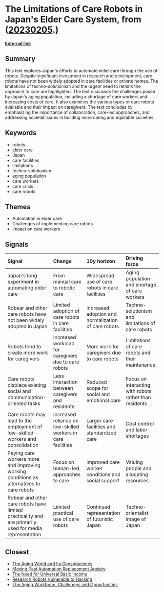 # __The Limitations of Care Robots in Japan's Elder Care System__, from ([20230205](https://kghosh.substack.com/p/20230205).)

__[External link](https://www.technologyreview.com/2023/01/09/1065135/japan-automating-eldercare-robots/)__



## Summary

This text explores Japan's efforts to automate elder care through the use of robots. Despite significant investment in research and development, care robots have not been widely adopted in care facilities or private homes. The limitations of techno-solutionism and the urgent need to rethink the approach to care are highlighted. The text discusses the challenges posed by Japan's aging population, including a shortage of care workers and increasing costs of care. It also examines the various types of care robots available and their impact on caregivers. The text concludes by emphasizing the importance of collaboration, care-led approaches, and addressing societal issues in building more caring and equitable societies.

## Keywords

* robots
* elder care
* Japan
* care facilities
* limitations
* techno-solutionism
* aging population
* care workers
* care crisis
* care robots

## Themes

* Automation in elder care
* Challenges of implementing care robots
* Impact on care workers

## Signals

| Signal                                                                                                 | Change                                                       | 10y horizon                                         | Driving force                                          |
|:-------------------------------------------------------------------------------------------------------|:-------------------------------------------------------------|:----------------------------------------------------|:-------------------------------------------------------|
| Japan's long experiment in automating elder care                                                       | From manual care to robotic care                             | Widespread use of care robots in care facilities    | Aging population and shortage of care workers          |
| Robear and other care robots have not been widely adopted in Japan                                     | Limited adoption of care robots in care facilities           | Increased adoption and normalization of care robots | Techno-solutionism and limitations of care robots      |
| Robots tend to create more work for caregivers                                                         | Increased workload for caregivers due to care robots         | More work for caregivers due to care robots         | Limitations of care robots and their maintenance       |
| Care robots displace existing social and communication-oriented tasks                                  | Less interaction between caregivers and residents            | Reduced scope for social and emotional care         | Focus on interacting with robots rather than residents |
| Care robots may lead to the employment of low-skilled workers and consolidation                        | Increased reliance on low-skilled workers in care facilities | Larger care facilities and standardized care        | Cost control and labor shortages                       |
| Paying care workers more and improving working conditions as alternatives to care robots               | Focus on human-led approaches to care                        | Improved care worker conditions and social support  | Valuing people and allocating resources                |
| Robear and other care robots have limited practicality and are primarily used for media representation | Limited practical use of care robots                         | Continued representation of futuristic Japan        | Techno-orientalist image of Japan                      |

## Closest

* [The Aging World and Its Consequences](a8bf5109e22909dfe327db0ee8f3853d)
* [Moving Past Automation Replacement Anxiety](7e84b45a4f5f2bdecec14572bc5fe323)
* [The Need for Universal Basic Income](550efa34f0d3da2d8dc49d97f98859d9)
* [Research Robots Vulnerable to Hacking](a693f0b1a14e29b99b33845c23ed8561)
* [The Aging Workforce: Challenges and Opportunities](ffd6ef9c04575c57dac84a44bf3c2474)